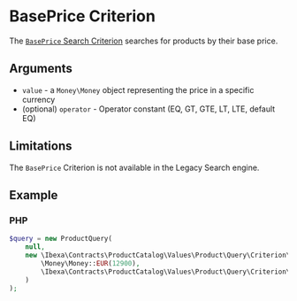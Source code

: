 # BasePrice Criterion

The [`BasePrice` Search Criterion](https://github.com/ibexa/core/blob/main/src/contracts/Repository/Values/Content/Query/Criterion/Ancestor.php) searches for products by their base price.

## Arguments

- `value` - a `Money\Money` object representing the price in a specific currency
- (optional) `operator` - Operator constant (EQ, GT, GTE, LT, LTE, default EQ)

## Limitations

The `BasePrice` Criterion is not available in the Legacy Search engine.

## Example

### PHP

``` php
$query = new ProductQuery(
    null,
    new \Ibexa\Contracts\ProductCatalog\Values\Product\Query\Criterion\BasePrice(
        \Money\Money::EUR(12900),
        \Ibexa\Contracts\ProductCatalog\Values\Product\Query\Criterion\Operator::GTE
    )
);
```
